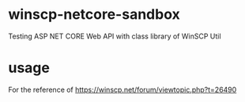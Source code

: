 # winscp-netcore-sandbox
Testing ASP NET CORE Web API with class library of WinSCP Util

# usage
For the reference of https://winscp.net/forum/viewtopic.php?t=26490
